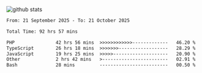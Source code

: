
![github stats](https://github-readme-stats.vercel.app/api?username=realmahd1&show_icons=true&theme=codeSTACKr&hide_rank=true&count_private=true)

<!--START_SECTION:waka-->

```txt
From: 21 September 2025 - To: 21 October 2025

Total Time: 92 hrs 57 mins

PHP               42 hrs 56 mins  >>>>>>>>>>>>-------------   46.20 %
TypeScript        26 hrs 18 mins  >>>>>>>------------------   28.29 %
JavaScript        19 hrs 25 mins  >>>>>--------------------   20.90 %
Other             2 hrs 42 mins   >------------------------   02.91 %
Bash              28 mins         -------------------------   00.50 %
```

<!--END_SECTION:waka-->
